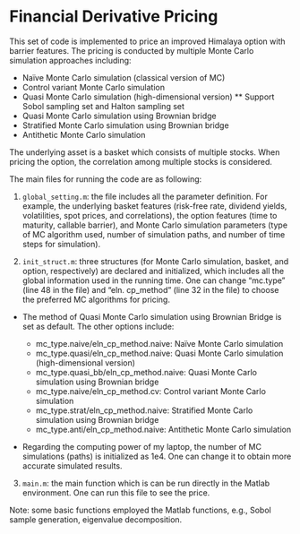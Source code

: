 # Financial Derivative Pricing

This set of code is implemented to price an improved Himalaya option with barrier features. The pricing is conducted by multiple Monte Carlo simulation approaches including:

*	Naïve Monte Carlo simulation (classical version of MC)
*	Control variant Monte Carlo simulation
* Quasi Monte Carlo simulation (high-dimensional version)
**	Support Sobol sampling set and Halton sampling set
*	Quasi Monte Carlo simulation using Brownian bridge
*	Stratified Monte Carlo simulation using Brownian bridge 
*	Antithetic Monte Carlo simulation

The underlying asset is a basket which consists of multiple stocks. When pricing the option, the correlation among multiple stocks is considered. 

The main files for running the code are as following:

1. `global_setting.m`: the file includes all the parameter definition. For example, the underlying basket features (risk-free rate, dividend yields, volatilities, spot prices, and correlations), the option features (time to maturity, callable barrier), and Monte Carlo simulation parameters (type of MC algorithm used, number of simulation paths, and number of time steps for simulation).

2. `init_struct.m`: three structures (for Monte Carlo simulation, basket, and option, respectively) are declared and initialized, which includes all the global information used in the running time. One can change “mc.type” (line 48 in the file) and “eln. cp_method” (line 32 in the file) to choose the preferred MC algorithms for pricing.

  * The method of Quasi Monte Carlo simulation using Brownian Bridge is set as default. The other options include:
    * mc_type.naive/eln_cp_method.naive:  Naïve Monte Carlo simulation
    * mc_type.quasi/eln_cp_method.naive:  Quasi Monte Carlo simulation (high-dimensional version)
    * mc_type.quasi_bb/eln_cp_method.naive:  Quasi Monte Carlo simulation using Brownian bridge
    * mc_type.naive/eln_cp_method.cv:  Control variant Monte Carlo simulation
    * mc_type.strat/eln_cp_method.naive:  Stratified Monte Carlo simulation using Brownian bridge
    * mc_type.anti/eln_cp_method.naive:  Antithetic Monte Carlo simulation

  * Regarding the computing power of my laptop, the number of MC simulations (paths) is initialized as 1e4. One can change it to obtain more accurate simulated results.

3. `main.m`: the main function which is can be run directly in the Matlab environment. One can run this file to see the price.

Note: some basic functions employed the Matlab functions, e.g., Sobol sample generation, eigenvalue decomposition.
